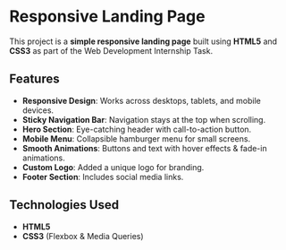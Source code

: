 # Responsive Landing Page

This project is a **simple responsive landing page** built using **HTML5** and **CSS3** as part of the Web Development Internship Task.

## Features
- **Responsive Design**: Works across desktops, tablets, and mobile devices.
- **Sticky Navigation Bar**: Navigation stays at the top when scrolling.
- **Hero Section**: Eye-catching header with call-to-action button.
- **Mobile Menu**: Collapsible hamburger menu for small screens.
- **Smooth Animations**: Buttons and text with hover effects & fade-in animations.
- **Custom Logo**: Added a unique logo for branding.
- **Footer Section**: Includes social media links.

## Technologies Used
- **HTML5**
- **CSS3** (Flexbox & Media Queries)
